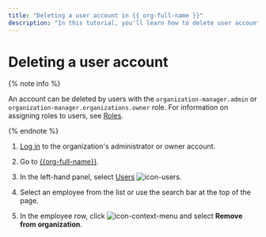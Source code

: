```yaml
---
title: "Deleting a user account in {{ org-full-name }}"
description: "In this tutorial, you'll learn how to delete user accounts in {{ org-name }}."
---
```


# Deleting a user account

{% note info %}

An account can be deleted by users with the `organization-manager.admin` or `organization-manager.organizations.owner` role. For information on assigning roles to users, see [Roles](../security/index.md#admin).

{% endnote %}

1. [Log in]({{link-passport-login}}) to the organization's administrator or owner account.

1. Go to [{{org-full-name}}]({{link-org-main}}).

1. In the left-hand panel, select [Users]({{link-org-users}}) ![icon-users](../../_assets/organization/icon-users.svg).

1. Select an employee from the list or use the search bar at the top of the page.

1. In the employee row, click ![icon-context-menu](../../_assets/horizontal-ellipsis.svg) and select **Remove from organization**.
